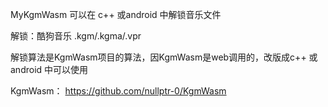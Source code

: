 MyKgmWasm 可以在 c++ 或android 中解锁音乐文件

解锁：酷狗音乐 .kgm/.kgma/.vpr
 

解锁算法是KgmWasm项目的算法，因KgmWasm是web调用的，改版成c++ 或android 中可以使用

KgmWasm：
https://github.com/nullptr-0/KgmWasm